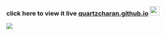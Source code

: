 ### click here to view it live [quartzcharan.github.io][website] <img src="https://media.giphy.com/media/hvRJCLFzcasrR4ia7z/giphy.gif" width="25px">

[website]: https://quartzcharan.github.io/


<img  src="https://quartzcharan.github.io/images/quartzcharan.github.io.pn0g" />

